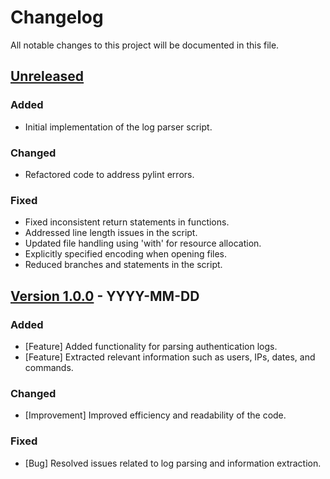 # Changelog

All notable changes to this project will be documented in this file.

## [Unreleased]

### Added
- Initial implementation of the log parser script.

### Changed
- Refactored code to address pylint errors.

### Fixed
- Fixed inconsistent return statements in functions.
- Addressed line length issues in the script.
- Updated file handling using 'with' for resource allocation.
- Explicitly specified encoding when opening files.
- Reduced branches and statements in the script.

## [Version 1.0.0] - YYYY-MM-DD

### Added
- [Feature] Added functionality for parsing authentication logs.
- [Feature] Extracted relevant information such as users, IPs, dates, and commands.

### Changed
- [Improvement] Improved efficiency and readability of the code.

### Fixed
- [Bug] Resolved issues related to log parsing and information extraction.

[Unreleased]: #unreleased
[Version 1.0.0]: #1.0.0

